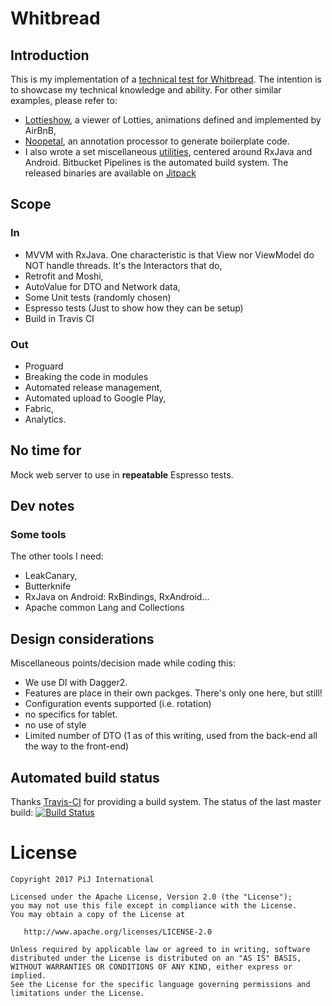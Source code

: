 # Whitbread

## Introduction
This is my implementation of a [technical test for Whitbread](https://github.com/whitbread-eos/product-developer-test).
The intention is to showcase my technical knowledge and ability. For other similar examples, please refer to:
- [Lottieshow](https://github.com/pijpijpij/LottieShow), a viewer of Lotties, animations defined and implemented by 
AirBnB,
- [Noopetal](https://github.com/pijpijpij/Noopetal), an annotation processor to generate boilerplate code.
- I also wrote a set miscellaneous [utilities](https://bitbucket.org/pijpijpij/android-utils), centered around RxJava
 and Android. Bitbucket Pipelines is the automated build system. The released binaries are available on 
 [Jitpack](https://jitpack.io/#org.bitbucket.pijpijpij/android-utils)


## Scope

### In
- MVVM with RxJava. One characteristic is that View nor ViewModel do NOT handle threads. It's the Interactors that do,
- Retrofit and Moshi,
- AutoValue for DTO and Network data,
- Some Unit tests (randomly chosen)
- Espresso tests (Just to show how they can be setup)
- Build in Travis CI

### Out
- Proguard
- Breaking the code in modules
- Automated release management,
- Automated upload to Google Play,
- Fabric,
- Analytics.

## No time for
Mock web server to use in **repeatable** Espresso tests.

## Dev notes

### Some tools
The other tools I need:
- LeakCanary,
- Butterknife
- RxJava on Android: RxBindings, RxAndroid... 
- Apache common Lang and Collections

## Design considerations

Miscellaneous points/decision made while coding this:
 - We use DI with Dagger2.
 - Features are place in their own packges. There's only one here, but still! 
 - Configuration events supported (i.e. rotation)
 - no specifics for tablet.
 - no use of style
 - Limited number of DTO (1 as of this writing, used from the back-end all the way to the front-end)


## Automated build status
Thanks [Travis-CI](https://travis-ci.org) for providing a build system. The status of the last master build: 
[![Build Status](https://travis-ci.org/pijpijpij/Whitbread.svg?branch=master)](https://travis-ci.org/pijpijpij/Whitbread)


# License

    Copyright 2017 PiJ International

    Licensed under the Apache License, Version 2.0 (the "License");
    you may not use this file except in compliance with the License.
    You may obtain a copy of the License at

       http://www.apache.org/licenses/LICENSE-2.0

    Unless required by applicable law or agreed to in writing, software
    distributed under the License is distributed on an "AS IS" BASIS,
    WITHOUT WARRANTIES OR CONDITIONS OF ANY KIND, either express or implied.
    See the License for the specific language governing permissions and
    limitations under the License.

